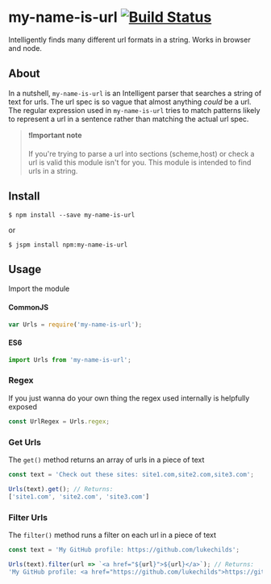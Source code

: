 # my-name-is-url [![Build Status](https://travis-ci.org/lukechilds/my-name-is-url.svg?branch=master)](https://travis-ci.org/lukechilds/my-name-is-url)
Intelligently finds many different url formats in a string. Works in browser and node.

## About
In a nutshell, `my-name-is-url` is an Intelligent parser that searches a string of text for urls. The url spec is so vague that almost anything _could_ be a url. The regular expression used in `my-name-is-url` tries to match patterns likely to represent a url in a sentence rather than matching the actual url spec.

> ❗️**Important note**
>
> If you're trying to parse a url into sections (scheme,host) or check a url is valid this module isn't for you. This module is intended to find urls in a string.

## Install
```shell
$ npm install --save my-name-is-url
```
or
```shell
$ jspm install npm:my-name-is-url
```

## Usage
Import the module

#### CommonJS
```js
var Urls = require('my-name-is-url');
```

#### ES6
```js
import Urls from 'my-name-is-url';
```

### Regex
If you just wanna do your own thing the regex used internally is helpfully exposed
```js
const UrlRegex = Urls.regex;
```

### Get Urls
The `get()` method returns an array of urls in a piece of text

```js
const text = 'Check out these sites: site1.com,site2.com,site3.com';

Urls(text).get(); // Returns:
['site1.com', 'site2.com', 'site3.com']
```

### Filter Urls
The `filter()` method runs a filter on each url in a piece of text

```js
const text = 'My GitHub profile: https://github.com/lukechilds';

Urls(text).filter(url => `<a href="${url}">${url}</a>`); // Returns:
'My GitHub profile: <a href="https://github.com/lukechilds">https://github.com/lukechilds</a>'
```
